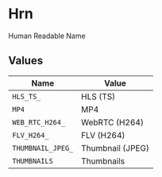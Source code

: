 # Hrn

Human Readable Name


## Values

| Name              | Value             |
| ----------------- | ----------------- |
| `HLS_TS_`         | HLS (TS)          |
| `MP4`             | MP4               |
| `WEB_RTC_H264_`   | WebRTC (H264)     |
| `FLV_H264_`       | FLV (H264)        |
| `THUMBNAIL_JPEG_` | Thumbnail (JPEG)  |
| `THUMBNAILS`      | Thumbnails        |